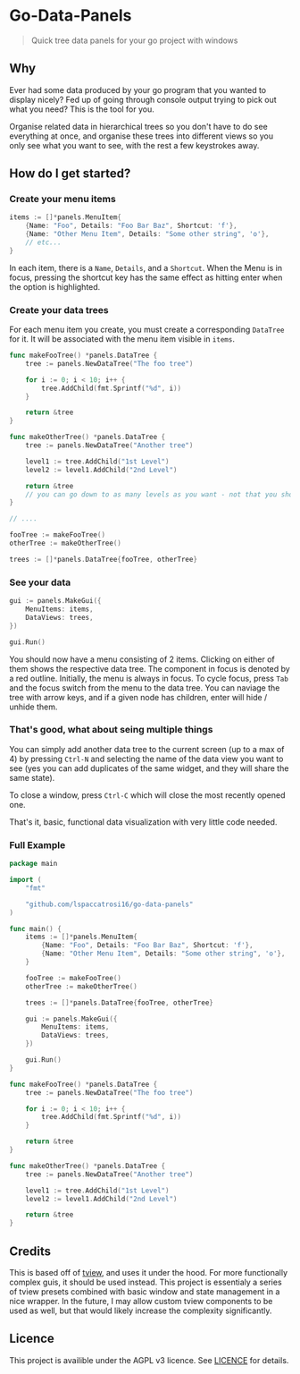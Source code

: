 # Go-Data-Panels

> Quick tree data panels for your go project with windows

## Why

Ever had some data produced by your go program that you wanted to display nicely? Fed up of going through console output trying to pick out what you need? This is the tool for you.

Organise related data in hierarchical trees so you don't have to do see everything at once, and organise these trees into different views so you only see what you want to see, with the rest a few keystrokes away.

## How do I get started?

### Create your menu items

```go
items := []*panels.MenuItem{
    {Name: "Foo", Details: "Foo Bar Baz", Shortcut: 'f'},
    {Name: "Other Menu Item", Details: "Some other string", 'o'},
    // etc...
}
```

In each item, there is a `Name`, `Details`, and a `Shortcut`. When the Menu is in focus, pressing the shortcut key has the same effect as hitting enter when the option is highlighted.

### Create your data trees

For each menu item you create, you must create a corresponding `DataTree` for it. It will be associated with the menu item visible in `items`.

```go
func makeFooTree() *panels.DataTree {
    tree := panels.NewDataTree("The foo tree")

    for i := 0; i < 10; i++ {
        tree.AddChild(fmt.Sprintf("%d", i))
    }

    return &tree
}

func makeOtherTree() *panels.DataTree {
    tree := panels.NewDataTree("Another tree")

    level1 := tree.AddChild("1st Level")
    level2 := level1.AddChild("2nd Level")

    return &tree
    // you can go down to as many levels as you want - not that you should
}

// ....

fooTree := makeFooTree()
otherTree := makeOtherTree()

trees := []*panels.DataTree{fooTree, otherTree}
```

### See your data

```go
gui := panels.MakeGui({
    MenuItems: items,
    DataViews: trees,
})

gui.Run()
```

You should now have a menu consisting of 2 items. Clicking on either of them shows the respective data tree. The component in focus is denoted by a red outline. Initially, the menu is always in focus. To cycle focus, press `Tab` and the focus switch from the menu to the data tree. You can naviage the tree with arrow keys, and if a given node has children, enter will hide / unhide them.

### That's good, what about seing multiple things

You can simply add another data tree to the current screen (up to a max of 4) by pressing `Ctrl-N` and selecting the name of the data view you want to see (yes you can add duplicates of the same widget, and they will share the same state).

To close a window, press `Ctrl-C` which will close the most recently opened one.

That's it, basic, functional data visualization with very little code needed.

### Full Example

```go
package main

import (
    "fmt"

    "github.com/lspaccatrosi16/go-data-panels"
)

func main() {
    items := []*panels.MenuItem{
        {Name: "Foo", Details: "Foo Bar Baz", Shortcut: 'f'},
        {Name: "Other Menu Item", Details: "Some other string", 'o'},
    }

    fooTree := makeFooTree()
    otherTree := makeOtherTree()

    trees := []*panels.DataTree{fooTree, otherTree}

    gui := panels.MakeGui({
        MenuItems: items,
        DataViews: trees,
    })

    gui.Run()
}

func makeFooTree() *panels.DataTree {
    tree := panels.NewDataTree("The foo tree")

    for i := 0; i < 10; i++ {
        tree.AddChild(fmt.Sprintf("%d", i))
    }

    return &tree
}

func makeOtherTree() *panels.DataTree {
    tree := panels.NewDataTree("Another tree")

    level1 := tree.AddChild("1st Level")
    level2 := level1.AddChild("2nd Level")

    return &tree
}
```

## Credits

This is based off of [tview](https://github.com/rivo/tview/), and uses it under the hood. For more functionally complex guis, it should be used instead. This project is essentialy a series of tview presets combined with basic window and state management in a nice wrapper. In the future, I may allow custom tview components to be used as well, but that would likely increase the complexity significantly.

## Licence

This project is availible under the AGPL v3 licence. See [LICENCE](./LICENCE) for details.
